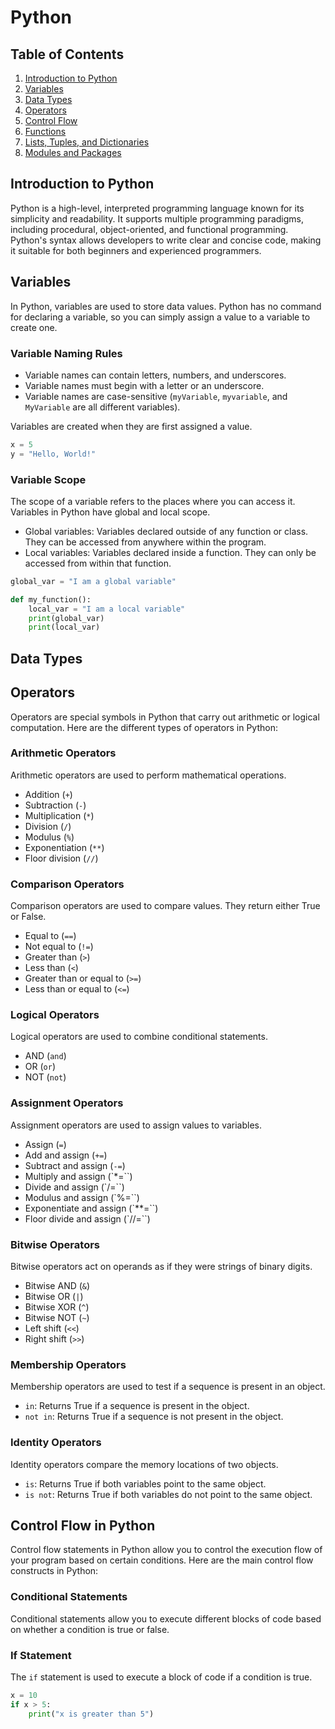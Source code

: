 # Python

## Table of Contents

1. [Introduction to Python](#introduction-to-python)
2. [Variables ](#variables)
3. [Data Types](#data-types)
4. [Operators](#operators)
5. [Control Flow](#control-flow)
6. [Functions](#functions)
7. [Lists, Tuples, and Dictionaries](#lists-tuples-and-dictionaries)
8. [Modules and Packages](#modules-and-packages)

## Introduction to Python

Python is a high-level, interpreted programming language known for its simplicity and readability. It supports multiple programming paradigms, including procedural, object-oriented, and functional programming. Python's syntax allows developers to write clear and concise code, making it suitable for both beginners and experienced programmers.

## Variables

In Python, variables are used to store data values. Python has no command for declaring a variable, so you can simply assign a value to a variable to create one.

### Variable Naming Rules

- Variable names can contain letters, numbers, and underscores.
- Variable names must begin with a letter or an underscore.
- Variable names are case-sensitive (`myVariable`, `myvariable`, and `MyVariable` are all different variables).


Variables are created when they are first assigned a value.

```python
x = 5
y = "Hello, World!"
```

### Variable Scope

The scope of a variable refers to the places where you can access it. Variables in Python have global and local scope.

- Global variables: Variables declared outside of any function or class. They can be accessed from anywhere within the program.
- Local variables: Variables declared inside a function. They can only be accessed from within that function.

```python
global_var = "I am a global variable"

def my_function():
    local_var = "I am a local variable"
    print(global_var)
    print(local_var)
```

## Data Types

## Operators

Operators are special symbols in Python that carry out arithmetic or logical computation. Here are the different types of operators in Python:

### Arithmetic Operators

Arithmetic operators are used to perform mathematical operations.

- Addition (`+`)
- Subtraction (`-`)
- Multiplication (`*`)
- Division (`/`)
- Modulus (`%`)
- Exponentiation (`**`)
- Floor division (`//`)

### Comparison Operators

Comparison operators are used to compare values. They return either True or False.

- Equal to (`==`)
- Not equal to (`!=`)
- Greater than (`>`)
- Less than (`<`)
- Greater than or equal to (`>=`)
- Less than or equal to (`<=`)

### Logical Operators

Logical operators are used to combine conditional statements.

- AND (`and`)
- OR (`or`)
- NOT (`not`)

### Assignment Operators

Assignment operators are used to assign values to variables.

- Assign (`=`)
- Add and assign (`+=`)
- Subtract and assign (`-=`)
- Multiply and assign (`*=``)
- Divide and assign (`/=``)
- Modulus and assign (`%=``)
- Exponentiate and assign (`**=``)
- Floor divide and assign (`//=``)

### Bitwise Operators

Bitwise operators act on operands as if they were strings of binary digits.

- Bitwise AND (`&`)
- Bitwise OR (`|`)
- Bitwise XOR (`^`)
- Bitwise NOT (`~`)
- Left shift (`<<`)
- Right shift (`>>`)

### Membership Operators

Membership operators are used to test if a sequence is present in an object.

- `in`: Returns True if a sequence is present in the object.
- `not in`: Returns True if a sequence is not present in the object.

### Identity Operators

Identity operators compare the memory locations of two objects.

- `is`: Returns True if both variables point to the same object.
- `is not`: Returns True if both variables do not point to the same object.

## Control Flow in Python

Control flow statements in Python allow you to control the execution flow of your program based on certain conditions. Here are the main control flow constructs in Python:

### Conditional Statements

Conditional statements allow you to execute different blocks of code based on whether a condition is true or false.

### If Statement

The `if` statement is used to execute a block of code if a condition is true.

```python
x = 10
if x > 5:
    print("x is greater than 5")
